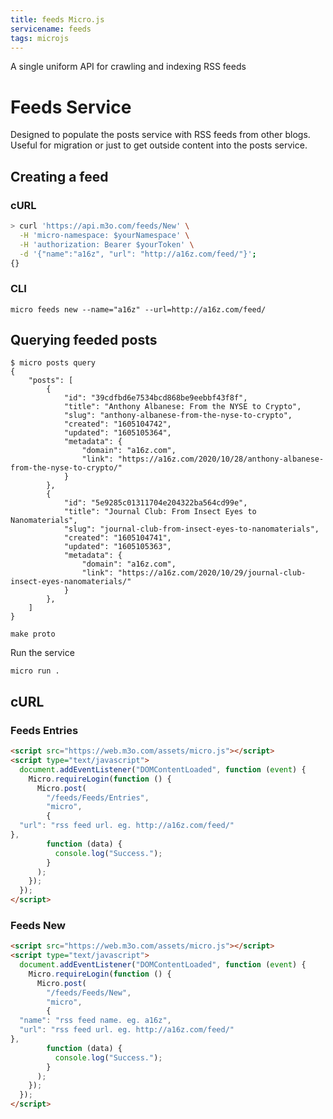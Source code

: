 ```yaml
---
title: feeds Micro.js
servicename: feeds
tags: microjs
---
```

A single uniform API for crawling and indexing RSS feeds

# Feeds Service

Designed to populate the posts service with RSS feeds from other blogs. Useful for migration or just to get outside content into the posts service.

## Creating a feed

### cURL

```bash
> curl 'https://api.m3o.com/feeds/New' \
  -H 'micro-namespace: $yourNamespace' \
  -H 'authorization: Bearer $yourToken' \
  -d '{"name":"a16z", "url": "http://a16z.com/feed/"}';
{}
```

### CLI

```shell
micro feeds new --name="a16z" --url=http://a16z.com/feed/
```

## Querying feeded posts

```shell
$ micro posts query
{
	"posts": [
		{
			"id": "39cdfbd6e7534bcd868be9eebbf43f8f",
			"title": "Anthony Albanese: From the NYSE to Crypto",
			"slug": "anthony-albanese-from-the-nyse-to-crypto",
			"created": "1605104742",
			"updated": "1605105364",
			"metadata": {
				"domain": "a16z.com",
				"link": "https://a16z.com/2020/10/28/anthony-albanese-from-the-nyse-to-crypto/"
			}
		},
		{
			"id": "5e9285c01311704e204322ba564cd99e",
			"title": "Journal Club: From Insect Eyes to Nanomaterials",
			"slug": "journal-club-from-insect-eyes-to-nanomaterials",
			"created": "1605104741",
			"updated": "1605105363",
			"metadata": {
				"domain": "a16z.com",
				"link": "https://a16z.com/2020/10/29/journal-club-insect-eyes-nanomaterials/"
			}
		},
	]
}
```

```
make proto
```

Run the service

```
micro run .
```

## cURL


### Feeds Entries
<!-- We use the request body description here as endpoint descriptions are not
being lifted correctly from the proto by the openapi spec generator -->

```html
<script src="https://web.m3o.com/assets/micro.js"></script>
<script type="text/javascript">
  document.addEventListener("DOMContentLoaded", function (event) {
    Micro.requireLogin(function () {
      Micro.post(
        "/feeds/Feeds/Entries",
        "micro",
        {
  "url": "rss feed url. eg. http://a16z.com/feed/"
},
        function (data) {
          console.log("Success.");
        }
      );
    });
  });
</script>
```


### Feeds New
<!-- We use the request body description here as endpoint descriptions are not
being lifted correctly from the proto by the openapi spec generator -->

```html
<script src="https://web.m3o.com/assets/micro.js"></script>
<script type="text/javascript">
  document.addEventListener("DOMContentLoaded", function (event) {
    Micro.requireLogin(function () {
      Micro.post(
        "/feeds/Feeds/New",
        "micro",
        {
  "name": "rss feed name. eg. a16z",
  "url": "rss feed url. eg. http://a16z.com/feed/"
},
        function (data) {
          console.log("Success.");
        }
      );
    });
  });
</script>
```


